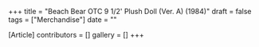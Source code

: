 +++
title = "Beach Bear OTC 9 1/2' Plush Doll (Ver. A) (1984)"
draft = false
tags = ["Merchandise"]
date = ""

[Article]
contributors = []
gallery = []
+++